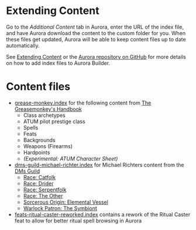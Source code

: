 # Extending Content

Go to the _Additional Content_ tab in Aurora, enter the URL of the index file, and have Aurora download the content to the custom folder for you. When these files get updated, Aurora will be able to keep content files up to date automatically. 

See [Extending Content](https://aurorabuilder.com/content) or the [Aurora repository on GitHub](https://github.com/aurorabuilder/elements) for more details on how to add index files to Aurora Builder.


# Content files

  - [grease-monkey.index](https://raw.githubusercontent.com/mol-tres/AURORAS/master/GREASEMONKEY/grease-monkey.index) for the following content from [
The Greasemonkey's Handbook](https://www.dmsguild.com/product/259520/) 
    - Class archetypes
    - ATUM pilot prestige class
    - Spells
    - Feats
    - Backgrounds
	- Weapons (Firearms)
	- Hardpoints
	- _(Experimental: ATUM Character Sheet)_
  - [dms-guild-michael-richter.index](https://raw.githubusercontent.com/mol-tres/AURORAS/master/DMSG_MR/dms-guild-michael-richter.index) for Michael Richters content from the [DMs Guild](https://www.dmsguild.com/browse.php?author=Michael%20Richter)
    - [Race: Catfolk](https://www.dmsguild.com/product/182902/Race-Catfolk-5e)
    - [Race: Drider](https://www.dmsguild.com/product/199828/Race-Drider-5e)
    - [Race: Serpentfolk](https://www.dmsguild.com/product/183775/Race-Serpentfolk-Naga-Lamia)
    - [Race: The Other](https://www.dmsguild.com/product/252083/Race-The-Other-5e)
    - [Sorcerous Origin: Elemental Vessel](https://www.dmsguild.com/product/182673/Sorcerous-Origin-Elemental-Vessel-5e)
    - [Warlock Patron: The Symbiont](https://www.dmsguild.com/product/182342/Warlock-Patron-The-Symbiont-5e)
  - [feats-ritual-caster-reworked.index](https://raw.githubusercontent.com/mol-tres/AURORAS/master/RITUALCASTER/feats-ritual-caster-reworked.index) contains a rework of the Ritual Caster feat to allow for better ritual spell browsing in Aurora
